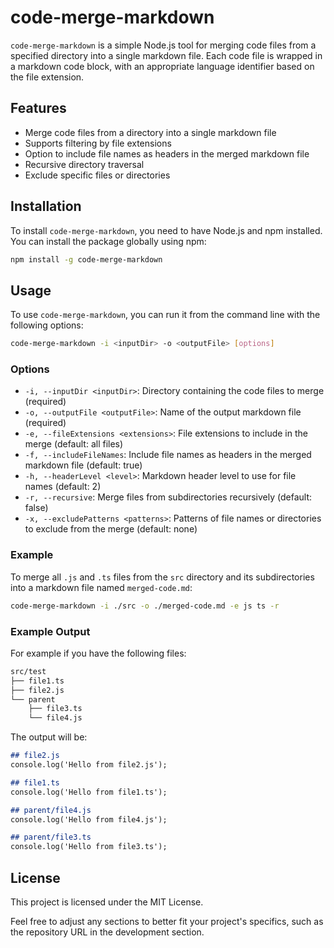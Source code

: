 
# code-merge-markdown

`code-merge-markdown` is a simple Node.js tool for merging code files from a specified directory into a single markdown file. Each code file is wrapped in a markdown code block, with an appropriate language identifier based on the file extension.

## Features

- Merge code files from a directory into a single markdown file
- Supports filtering by file extensions
- Option to include file names as headers in the merged markdown file
- Recursive directory traversal
- Exclude specific files or directories

## Installation

To install `code-merge-markdown`, you need to have Node.js and npm installed. You can install the package globally using npm:

```sh
npm install -g code-merge-markdown
```

## Usage

To use `code-merge-markdown`, you can run it from the command line with the following options:

```sh
code-merge-markdown -i <inputDir> -o <outputFile> [options]
```

### Options

- `-i, --inputDir <inputDir>`: Directory containing the code files to merge (required)
- `-o, --outputFile <outputFile>`: Name of the output markdown file (required)
- `-e, --fileExtensions <extensions>`: File extensions to include in the merge (default: all files)
- `-f, --includeFileNames`: Include file names as headers in the merged markdown file (default: true)
- `-h, --headerLevel <level>`: Markdown header level to use for file names (default: 2)
- `-r, --recursive`: Merge files from subdirectories recursively (default: false)
- `-x, --excludePatterns <patterns>`: Patterns of file names or directories to exclude from the merge (default: none)

### Example

To merge all `.js` and `.ts` files from the `src` directory and its subdirectories into a markdown file named `merged-code.md`:

```sh
code-merge-markdown -i ./src -o ./merged-code.md -e js ts -r
```

### Example Output



For example if you have the following files:

```bash
src/test
├── file1.ts
├── file2.js
└── parent
    ├── file3.ts
    └── file4.js
```

The output will be:

```markdown
## file2.js
console.log('Hello from file2.js');

## file1.ts
console.log('Hello from file1.ts');

## parent/file4.js
console.log('Hello from file4.js');

## parent/file3.ts
console.log('Hello from file3.ts');

```


## License

This project is licensed under the MIT License.

Feel free to adjust any sections to better fit your project's specifics, such as the repository URL in the development section.

